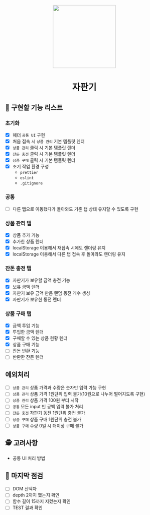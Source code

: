 <p align="middle" >
  <img width="200px;" src="https://github.com/woowacourse/javascript-vendingmachine-precourse/blob/main/images/beverage_icon.png?raw=true"/>
</p>
<h1 align="middle">자판기</h1>

## 📝 구현할 기능 리스트

### 초기화

- [x] 헤더 `공통 UI` 구현
- [x] 처음 접속 시 `상품 관리` 기본 템플릿 렌더
- [x] `상품 관리` 클릭 시 기본 템플릿 렌더
- [x] `잔돈 충전` 클릭 시 기본 템플릿 렌더
- [x] `상품 구매` 클릭 시 기본 템플릿 렌더
- [x] 초기 작업 환경 구성
  - `prettier`
  - `eslint`
  - `.gitignore`

### 공통

- [ ] 다른 탭으로 이동했다가 돌아와도 기존 탭 상태 유지할 수 있도록 구현

### 상품 관리 탭

- [x] 상품 추가 기능
- [x] 추가한 상품 렌더
- [x] localStorage 이용해서 재접속 시에도 렌더링 유지
- [x] localStorage 이용해서 다른 탭 접속 후 돌아와도 렌더링 유지

### 잔돈 충전 탭

- [x] 자판기가 보유할 금액 충전 기능
- [x] 보유 금액 렌더
- [x] 자판기 보유 금액 만큼 랜덤 동전 개수 생성
- [x] 자판기가 보유한 동전 렌더

### 상품 구매 탭

- [x] 금액 투입 기능
- [x] 투입한 금액 렌더
- [x] 구매할 수 있는 상품 현황 렌더
- [x] 상품 구매 기능
- [ ] 잔돈 반환 기능
- [ ] 반환한 잔돈 렌더

## 예외처리

- [ ] `상품 관리` 상품 가격과 수량은 숫자만 입력 가능 구현
- [ ] `상품 관리` 상품 가격 1원단위 입력 불가(10원으로 나누어 떨어지도록 구현)
- [ ] `상품 관리` 상품 가격 100원 부터 시작
- [ ] `공통` 모든 input 빈 공백 입력 불가 처리
- [ ] `잔돈 충전` 자판기 동전 1원단위 충전 불가
- [ ] `상품 구매` 상품 구매 1원단위 충전 불가
- [ ] `상품 구매` 수량 0일 시 더이상 구매 불가

## 🕵️ 고려사항

- 공통 UI 처리 방법

## 📌 마지막 점검

- [ ] DOM 선택자
- [ ] depth 2까지 했는지 확인
- [ ] 함수 길이 15까지 지켰는지 확인
- [ ] TEST 결과 확인
